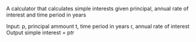 A calculator that calculates simple interests given principal, annual rate of interest and time period in years

Input:
  p, principal ammount
  t, time period in years
  r, annual rate of interest
Output
  simple interest  =  p*t*r
